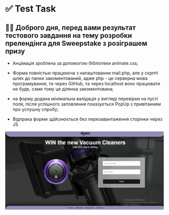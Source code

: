 # ✅ Test Task
## 👋👋 Доброго дня, перед вами результат тестового завдання на тему розробки прелендінга для Sweepstake з розіграшем призу

- Анцімація зроблена за допомогою бібліотеки animate.css;

- Форма повністью працююча з налаштованни mail.php, але у скрпті шлях до папки закоментований, адже php - це серверна мова програмування, та через GitHub, та через localhost воно працювати не буде, саме тому ця ділянка закоментована;

- на форму додана мінімальна валідація у вигляді перевірки на пусті поля, після успішного заповлення показується PopUp з привітанням про успушну спробу; 

- Відпрака форми здійснюється без перезавантаження сторінки через JS


![preview img](/preview.png)
